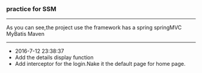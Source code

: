 ### practice for SSM
---
As you can see,the project use the framework has a spring springMVC MyBatis Maven

---
- 2016-7-12 23:38:37
- Add the details display function
- Add interceptor for the login.Nake it the default page for home page.
